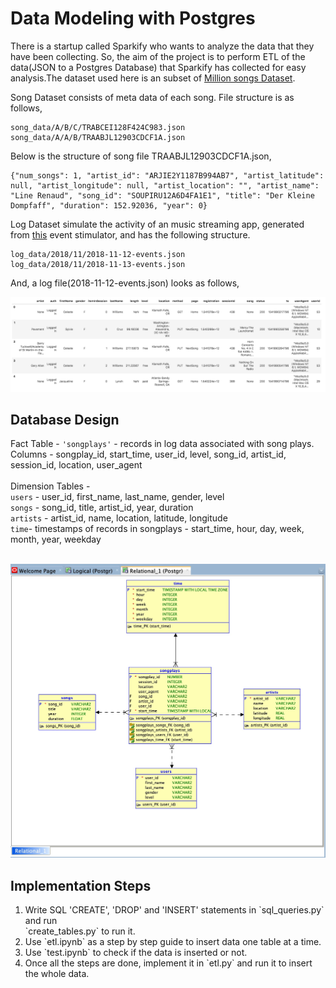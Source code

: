 # Data Modeling with Postgres

There is a startup called Sparkify who wants to analyze the data that they have been collecting. So, the aim of the project is to perform ETL of the data(JSON to a Postgres Database) that Sparkify has collected for easy analysis.The dataset used here is an subset of [Million songs Dataset](http://millionsongdataset.com/).<br>

Song Dataset consists of meta data of each song. File structure is as follows,<br>

```
song_data/A/B/C/TRABCEI128F424C983.json
song_data/A/A/B/TRAABJL12903CDCF1A.json
```
Below is the structure of song file TRAABJL12903CDCF1A.json,

```
{"num_songs": 1, "artist_id": "ARJIE2Y1187B994AB7", "artist_latitude": null, "artist_longitude": null, "artist_location": "", "artist_name": "Line Renaud", "song_id": "SOUPIRU12A6D4FA1E1", "title": "Der Kleine Dompfaff", "duration": 152.92036, "year": 0}
```
Log Dataset simulate the activity of an music streaming app, generated from [this](https://github.com/Interana/eventsim) event stimulator, and has the following structure.

```
log_data/2018/11/2018-11-12-events.json
log_data/2018/11/2018-11-13-events.json
```
And, a log file(2018-11-12-events.json) looks as follows,

![alt txt](log-data.png)

## Database Design

Fact Table - `'songplays'` - records in log data associated with song plays. <br>
Columns - songplay_id, start_time, user_id, level, song_id, artist_id, session_id, location, user_agent
<br><br>
Dimension Tables -
<br>
`users` - user_id, first_name, last_name, gender, level
<br>
`songs` - song_id, title, artist_id, year, duration
<br>
`artists` - artist_id, name, location, latitude, longitude
<br>
`time`- timestamps of records in songplays - start_time, hour, day, week, month, year, weekday
<br><br>

![alt txt](DB%20Design.jpg)

## Implementation Steps

<ol>
<li>Write SQL 'CREATE', 'DROP' and 'INSERT' statements in `sql_queries.py` and run <br>`create_tables.py` to run it.</li>
<li>Use `etl.ipynb` as a step by step guide to insert data one table at a time.</li>
<li>Use `test.ipynb` to check if the data is inserted or not.</li>
<li>Once all the steps are done, implement it in `etl.py` and run it to insert the whole data.</li>
</ol>

